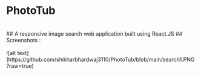 # PhotoTub #
<br>
## A responsive image search web application built using React.JS ##
<br>
Screenshots : <br><br>
![alt text](https://github.com/shikharbhardwaj3110/PhotoTub/blob/main/search1.PNG?raw=true)
